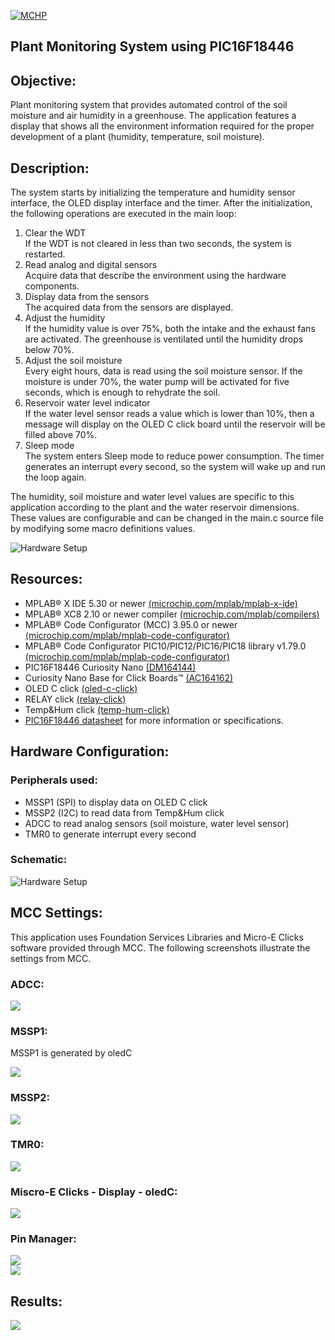 <div id="readme" class="Box-body readme blob js-code-block-container">
 <article class="markdown-body entry-content p-3 p-md-6" itemprop="text"><p><a href="https://www.microchip.com" rel="nofollow"><img src="images/MicrochipLogo.png" alt="MCHP" style="max-width:100%;"></a></p>

# Plant Monitoring System using PIC16F18446

## Objective:
Plant monitoring system that provides automated control of the soil moisture and air humidity in a greenhouse. The application features a display that shows all the environment information required for the proper development of a plant (humidity, temperature, soil moisture).

## Description:

The system starts by initializing the temperature and humidity sensor interface, the OLED
display interface and the timer. After the initialization, the following operations are executed in the main loop:

1. Clear the WDT <br> If the WDT is not cleared in less than two seconds, the system is restarted.
2. Read analog and digital sensors <br> Acquire data that describe the environment using the hardware components.
3. Display data from the sensors <br> The acquired data from the sensors are displayed.
4. Adjust the humidity <br> If the humidity value is over 75%, both the intake and the exhaust fans are activated. The greenhouse is
ventilated until the humidity drops below 70%.
5. Adjust the soil moisture <br> Every eight hours, data is read using the soil moisture sensor. If the moisture is under 70%, the water pump
will be activated for five seconds, which is enough to rehydrate the soil.
6. Reservoir water level indicator <br> If the water level sensor reads a value which is lower than 10%, then a message will display on the OLED C
click board until the reservoir will be filled above 70%.
7. Sleep mode <br> The system enters Sleep mode to reduce power consumption. The timer generates an interrupt every second,
so the system will wake up and run the loop again.

The humidity, soil moisture and water level values are specific to this application according to the plant and the water
reservoir dimensions. These values are configurable and can be changed in the main.c source file by modifying
some macro definitions values.

<img src="images/flowchart.jpg" alt="Hardware Setup"/>

## Resources:
- MPLAB® X IDE 5.30 or newer [(microchip.com/mplab/mplab-x-ide)](http://www.microchip.com/mplab/mplab-x-ide)
- MPLAB® XC8 2.10 or newer compiler [(microchip.com/mplab/compilers)](http://www.microchip.com/mplab/compilers)
- MPLAB® Code Configurator (MCC) 3.95.0 or newer [(microchip.com/mplab/mplab-code-configurator)](https://www.microchip.com/mplab/mplab-code-configurator)
- MPLAB® Code Configurator PIC10/PIC12/PIC16/PIC18 library v1.79.0 [(microchip.com/mplab/mplab-code-configurator)](https://www.microchip.com/mplab/mplab-code-configurator)
- PIC16F18446 Curiosity Nano [(DM164144)](https://www.microchip.com/DevelopmentTools/ProductDetails/PartNO/DM164144)
- Curiosity Nano Base for Click Boards™ [(AC164162)](https://www.microchip.com/Developmenttools/ProductDetails/AC164162)
- OLED C click [(oled-c-click)](https://www.mikroe.com/oled-c-click)
- RELAY click [(relay-click)](https://www.mikroe.com/relay-click)
- Temp&Hum click [(temp-hum-click)](https://www.mikroe.com/temp-hum-click)
- [PIC16F18446 datasheet](http://ww1.microchip.com/downloads/en/DeviceDoc/40001985B.pdf) for more information or specifications.

## Hardware Configuration:

### Peripherals used:
- MSSP1 (SPI) to display data on OLED C click
- MSSP2 (I2C) to read data from Temp&Hum click
- ADCC to read analog sensors (soil moisture, water level sensor)
- TMR0 to generate interrupt every second

### Schematic:
<img src="images/schematic.png" alt="Hardware Setup"/><br>

## MCC Settings:

This application uses Foundation Services Libraries and Micro-E Clicks software provided through MCC. The following screenshots illustrate the settings from MCC.

### ADCC:
<img src="images/adcc.jpg"/><br>

### MSSP1:
MSSP1 is generated by oledC

<img src="images/mssp1.jpg"/><br>

### MSSP2:
<img src="images/mssp2.jpg"/><br>

### TMR0:
<img src="images/tmr0.jpg"/><br>

### Miscro-E Clicks - Display - oledC:
<img src="images/oledc.jpg"/><br>

### Pin Manager:
<img src="images/grid.jpg"/><br>
<img src="images/pin.jpg"/><br>

## Results:
<img src="images/greenhouse.png"/>
